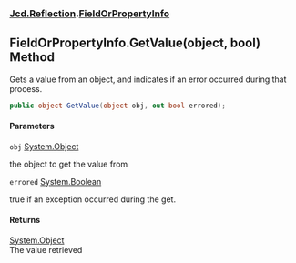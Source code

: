 ### [Jcd.Reflection](Jcd.Reflection.md 'Jcd.Reflection').[FieldOrPropertyInfo](FieldOrPropertyInfo.md 'Jcd.Reflection.FieldOrPropertyInfo')

## FieldOrPropertyInfo.GetValue(object, bool) Method

Gets a value from an object, and indicates if an error occurred during that process.

```csharp
public object GetValue(object obj, out bool errored);
```
#### Parameters

<a name='Jcd.Reflection.FieldOrPropertyInfo.GetValue(object,bool).obj'></a>

`obj` [System.Object](https://docs.microsoft.com/en-us/dotnet/api/System.Object 'System.Object')

the object to get the value from

<a name='Jcd.Reflection.FieldOrPropertyInfo.GetValue(object,bool).errored'></a>

`errored` [System.Boolean](https://docs.microsoft.com/en-us/dotnet/api/System.Boolean 'System.Boolean')

true if an exception occurred during the get.

#### Returns
[System.Object](https://docs.microsoft.com/en-us/dotnet/api/System.Object 'System.Object')  
The value retrieved